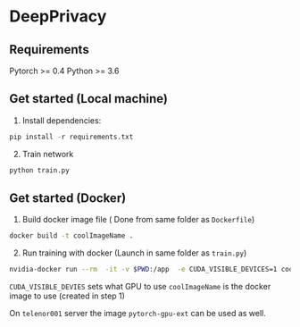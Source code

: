# DeepPrivacy


## Requirements
Pytorch >= 0.4
Python >= 3.6

## Get started (Local machine)

1. Install dependencies: 

```python
pip install -r requirements.txt
```
2. Train network

```python
python train.py
```

## Get started (Docker)

1. Build docker image file ( Done from same folder as `Dockerfile`) 

```bash
docker build -t coolImageName . 
```

2. Run training with docker (Launch in same folder as `train.py`)
```bash
nvidia-docker run --rm  -it -v $PWD:/app  -e CUDA_VISIBLE_DEVICES=1 coolImageName python train.py 
```

`CUDA_VISIBLE_DEVIES` sets what GPU to use
`coolImageName` is the docker image to use (created in step 1) 

On `telenor001` server the image `pytorch-gpu-ext` can be used as well.
